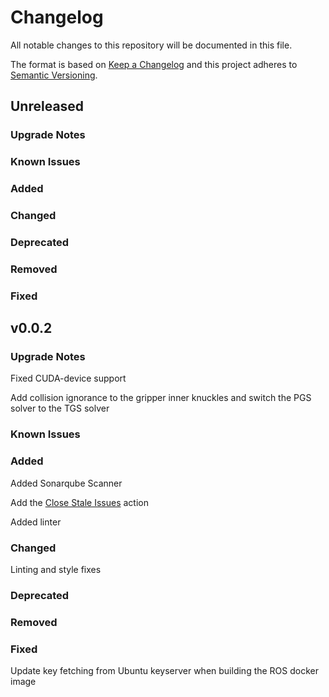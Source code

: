 # Changelog

All notable changes to this repository will be documented in this file.

The format is based on [Keep a Changelog](http://keepachangelog.com/en/1.0.0/) and this project adheres to [Semantic Versioning](http://semver.org/spec/v2.0.0.html).

## Unreleased

### Upgrade Notes

### Known Issues

### Added

### Changed

### Deprecated

### Removed

### Fixed

## v0.0.2

### Upgrade Notes

Fixed CUDA-device support

Add collision ignorance to the gripper inner knuckles and switch the PGS solver to the TGS solver

### Known Issues

### Added

Added Sonarqube Scanner

Add the [Close Stale Issues](https://github.com/marketplace/actions/close-stale-issues) action

Added linter

### Changed

Linting and style fixes

### Deprecated

### Removed

### Fixed
Update key fetching from Ubuntu keyserver when building the ROS docker image